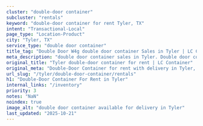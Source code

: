 ```yaml
---
cluster: "double-door container"
subcluster: "rentals"
keyword: "double-door container for rent Tyler, TX"
intent: "Transactional-Local"
page_type: "Location-Product"
city: "Tyler, TX"
service_type: "double door container"
title_tag: "Double Door W4g double door container Sales in Tyler | LC Container"
meta_description: "double door container sales in Tyler. Double door containers for easy access. Fast delivery, competitive pricing. Serving double door container area. Quote ID: URT. Call (214) 524-4168 for your free quote today."
original_title: "Tyler double-door container for rent | LC Container"
original_meta: "Double-Door Container for rent with delivery in Tyler, TX. LC Container — local Since 2003. Get pricing today."
url_slug: "/tyler/double-door-container/rentals"
h1: "Double-Door Container For Rent in Tyler"
internal_links: "/inventory"
priority: 3
notes: "NaN"
noindex: true
image_alt: "double door container available for delivery in Tyler"
last_updated: "2025-10-21"
---
```


<!-- TODO: Add unique city/inventory copy, images, and internal links here. -->
